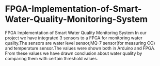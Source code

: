 # FPGA-Implementation-of-Smart-Water-Quality-Monitoring-System
FPGA Implementation of Smart Water Quality Monitoring System
In our project we have integrated 3 sensors to a FPGA for monitoring water quality.The sensors are water level sensor,MQ-7 sensor(for measuring CO) and temperature sensor.The values were shown both in Arduino and FPGA. From these values we have drawn conclusion about water quality by comparing them with certain threshold values.



